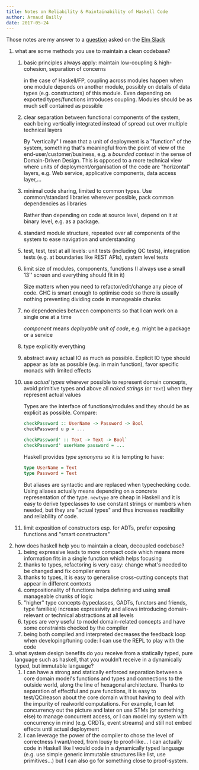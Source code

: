 ```yaml
---
title: Notes on Reliability & Maintainability of Haskell Code
author: Arnaud Bailly 
date: 2017-05-24
---
```


Those notes are my answer to a [question](https://gist.github.com/heath/858a321b5fc96d3011d9b6ea4fca3cb9) asked on the [Elm Slack](https://elm-lang.slack.com/)

1. what are some methods you use to maintain a clean codebase?
    1. basic principles always apply: maintain low-coupling & high-cohesion, separation of concerns
    
       in the case of Haskell/FP, coupling across modules happen when one module depends on another module, possibly on details of data types (e.g. constructors) of this module. Even depending on exported types/functions introduces coupling. Modules should be as much self contained as possible
    2. clear separation between functional components of the system, each being vertically integrated instead of spread out over
       multiple technical layers
       
       By "vertically" I mean that a unit of deployment is a "function" of the system, something that's meaningful from the point of view of the end-user/customer/business, e.g. a *bounded context* in the sense of Domain-Driven Design. This is opposed to a more technical view where units of deployment/organisation of the code are "horizontal" layers, e.g. Web service, applicative components, data access layer,...
        
    3. minimal code sharing, limited to common types. Use common/standard libraries wherever possible, pack common dependencies as libraries
    
       Rather than depending on code at source level, depend on it at binary level, e.g. as a package.
       
    4. standard module structure, repeated over all components of the system to ease navigation and understanding
    5. test, test, test at all levels: unit tests (including QC tests), integration tests (e.g. at boundaries like REST APIs),
       system level tests
    6. limit size of modules, components, functions (I always use a small 13'' screen and everything should fit in it)
    
       Size matters when you need to refactor/edit/change any piece of code. GHC is smart enough to optimise code so there is usually nothing preventing dividing code in manageable chunks
       
    7. no dependencies between components so that I can work on a single one at a time
    
       *component* means *deployable unit of code*, e.g. might be a package or a service
       
    8. type explicitly everything
    9. abstract away actual IO as much as possible. Explicit IO type should appear as late as possible (e.g. in main function),
       favor specific monads with limited effects
    10. use *actual types* wherever possible to represent domain concepts, avoid primitive types and above all *naked strings* (or `Text`)
        when they represent actual values
        
        Types are the interface of functions/modules and they should be as explicit as possible. Compare:
        
        ~~~~~haskell
        checkPassword :: UserName -> Password -> Bool
        checkPassword u p = ...
        
        checkPassword' :: Text -> Text -> Bool` 
        checkPassword' userName password = ...
        ~~~~~

        Haskell provides *type synonyms* so it is tempting to have:
        
        ~~~~~haskell
        type UserName = Text
        type Password = Text
        ~~~~~
        
        But aliases are syntactic and are replaced when typechecking code. Using aliases actually means depending on a concrete representation of the type. `newtype` are cheap in Haskell and it is easy to derive typeclasses to use constant strings or numbers when needed, but they are "actual types" and thus increases readibility and reliability of code.
        
    11. limit exposition of constructors esp. for ADTs, prefer exposing functions and "smart constructors"
 2. how does haskell help you to maintain a clean, decoupled codebase?
    1. being expressive leads to more compact code which means more information fits in a single function which helps focusing
    2. thanks to types, refactoring is very easy: change what's needed to be changed and fix compiler errors
    3. thanks to types, it is easy to generalise cross-cutting concepts that appear in different contexts
    4. compositionality of functions helps defining and using small manageable chunks of logic
    5. "higher" type concepts (typeclasses, GADTs, functors and friends, type families) increase expressivity and allows introducing
       domain-relevant or technical abstractions at all levels
    6. types are very useful to model domain-related concepts and have some constraints checked by the compiler
    7. being both compiled and interpreted decreases the feedback loop when developing/tuning code: I can use the REPL to play with
       the code
 3. what system design benefits do you receive from a statically typed, pure language such as haskell, that you wouldn’t receive in a dynamically typed, but immutable language?
    1. I can have a strong and statically enforced separation between a core domain model's functions and types and connections to
       the outside world, along the line of hexagonal architecture. Thanks to separation of effectful and pure functions, it is easy
       to test/QC/reason about the core domain without having to deal with the impurity of realworld computations. For example, I
       can let concurrency out the picture and later on use STMs (or something else) to manage concurrent access, or I can model my
       system with concurrency in mind (e.g. CRDTs, event streams) and still not embed effects until actual deployment
    2. I can leverage the power of the compiler to chose the level of correctness I want/need, from lousy to proof-like... I can
       actually code in Haskell like I would code in a dynamically typed language (e.g. use simple generic immutable structures like
       list, use primitives...) but I can also go for something close to proof-system.
